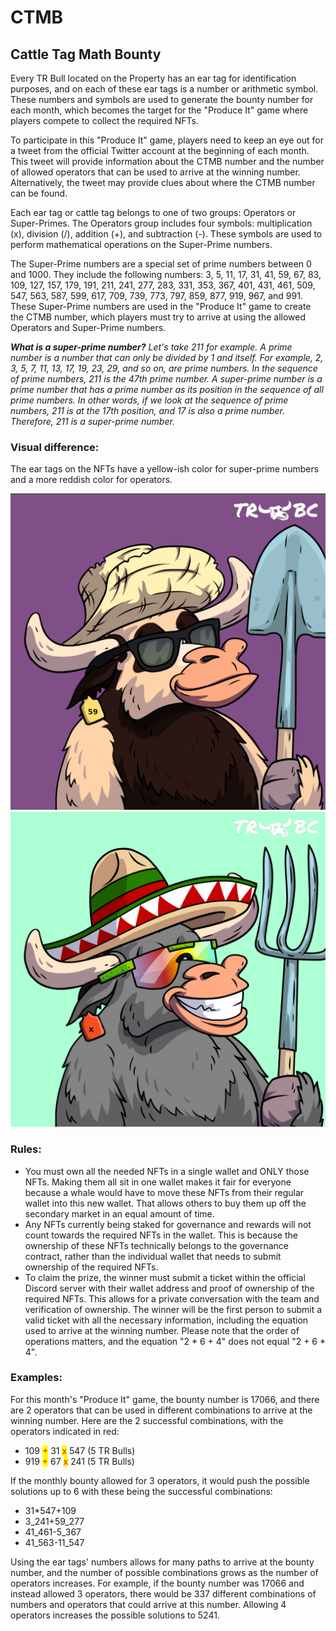 # CTMB

## Cattle Tag Math Bounty



Every TR Bull located on the Property has an ear tag for identification purposes, and on each of these ear tags is a number or arithmetic symbol. These numbers and symbols are used to generate the bounty number for each month, which becomes the target for the "Produce It" game where players compete to collect the required NFTs.

To participate in this "Produce It" game, players need to keep an eye out for a tweet from the official Twitter account at the beginning of each month. This tweet will provide information about the CTMB number and the number of allowed operators that can be used to arrive at the winning number. Alternatively, the tweet may provide clues about where the CTMB number can be found.

Each ear tag or cattle tag belongs to one of two groups: Operators or Super-Primes. The Operators group includes four symbols: multiplication (x), division (/), addition (+), and subtraction (-). These symbols are used to perform mathematical operations on the Super-Prime numbers.

The Super-Prime numbers are a special set of prime numbers between 0 and 1000. They include the following numbers: 3, 5, 11, 17, 31, 41, 59, 67, 83, 109, 127, 157, 179, 191, 211, 241, 277, 283, 331, 353, 367, 401, 431, 461, 509, 547, 563, 587, 599, 617, 709, 739, 773, 797, 859, 877, 919, 967, and 991. These Super-Prime numbers are used in the "Produce It" game to create the CTMB number, which players must try to arrive at using the allowed Operators and Super-Prime numbers.



_**What is a super-prime number?** Let's take 211 for example. A prime number is a number that can only be divided by 1 and itself. For example, 2, 3, 5, 7, 11, 13, 17, 19, 23, 29, and so on, are prime numbers. In the sequence of prime numbers, 211 is the 47th prime number. A super-prime number is a prime number that has a prime number as its position in the sequence of all prime numbers. In other words, if we look at the sequence of prime numbers, 211 is at the 17th position, and 17 is also a prime number. Therefore, 211 is a super-prime number._

### **Visual difference:**&#x20;

The ear tags on the NFTs have a yellow-ish color for super-prime numbers and a more reddish color for operators.



![](<../../../.gitbook/assets/image (18) (2).png>)![](<../../../.gitbook/assets/image (29) (2).png>)



### Rules:&#x20;

* You must own all the needed NFTs in a single wallet and ONLY those NFTs. Making them all sit in one wallet makes it fair for everyone because a whale would have to move these NFTs from their regular wallet into this new wallet. That allows others to buy them up off the secondary market in an equal amount of time.
* Any NFTs currently being staked for governance and rewards will not count towards the required NFTs in the wallet. This is because the ownership of these NFTs technically belongs to the governance contract, rather than the individual wallet that needs to submit ownership of the required NFTs.
* To claim the prize, the winner must submit a ticket within the official Discord server with their wallet address and proof of ownership of the required NFTs. This allows for a private conversation with the team and verification of ownership. The winner will be the first person to submit a valid ticket with all the necessary information, including the equation used to arrive at the winning number. Please note that the order of operations matters, and the equation "2 \* 6 + 4" does not equal "2 + 6 \* 4".

### Examples:

For this month's "Produce It" game, the bounty number is 17066, and there are 2 operators that can be used in different combinations to arrive at the winning number. Here are the 2 successful combinations, with the operators indicated in red:&#x20;

* 109 <mark style="color:red;">+</mark> 31 <mark style="color:red;">x</mark> 547 (5 TR Bulls)&#x20;
* 919 <mark style="color:red;">+</mark> 67 <mark style="color:red;">x</mark> 241 (5 TR Bulls)&#x20;

If the monthly bounty allowed for 3 operators, it would push the possible solutions up to 6 with these being the successful combinations:

* 31\*547+109
* 3_241+59_277
* 41_461-5_367
* 41_563-11_547

Using the ear tags' numbers allows for many paths to arrive at the bounty number, and the number of possible combinations grows as the number of operators increases. For example, if the bounty number was 17066 and instead allowed 3 operators, there would be 337 different combinations of numbers and operators that could arrive at this number. Allowing 4 operators increases the possible solutions to 5241.&#x20;













